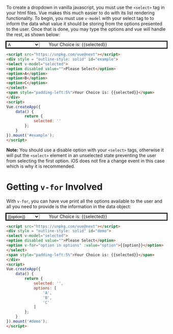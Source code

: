 To create a dropdown in vanilla javascript, you must use the `<select>`
tag in your html files. Vue makes this much easier to do with its
list rendering functionality. To begin, you must use `v-model` with
your select tag to to inform the data what value it should be storing
from the options presented to the user. Once that is done, you may type
the options and vue will handle the rest, as shown below:

<script src="https://unpkg.com/vue@next"></script>
<div style = "outline-style: solid" id="example">
<select v-model="selected">
<option disabled value="">Please Select</option>
<option>A</option>
<option>B</option>
<option>C</option>
</select>
<span style="padding-left:5%">Your Choice is: {{selected}}</span>
</div>
<script>
Vue.createApp({
    data() {
        return {
            selected: ''
        };
    }
}).mount('#example');
</script>

```html
<script src="https://unpkg.com/vue@next"></script>
<div style = "outline-style: solid" id="example">
<select v-model="selected">
<option disabled value="">Please Select</option>
<option>A</option>
<option>B</option>
<option>C</option>
</select>
<span style="padding-left:5%">Your Choice is: {{selected}}</span>
</div>
<script>
Vue.createApp({
    data() {
        return {
            selected: ''
        };
    }
}).mount('#example');
</script>
```

**Note:** You should use a disable option with your `<select>` tags, otherwise
it will put the `<select>` element in an unselected state preventing the user
from selecting the first option.
iOS does not fire a change event in this case which is why it is recommended.

# Getting `v-for` Involved
With `v-for`, you can have vue print all the options available to the user
and all you need to provide is the information in the data object:

<div style = "outline-style: solid" id="demo">
<select v-model="selected">
<option disabled value="">Please Select</option>
<option v-for="option in options" :value="option">{{option}}</option>
</select>
<span style="padding-left:5%">Your Choice is: {{selected}}</span>
</div>
<script>
Vue.createApp({
    data() {
        return {
            selected: '',
            options: [
                'A',
                'B',
                'C'
            ]
        };
    }
}).mount('#demo');
</script>

```html
<script src="https://unpkg.com/vue@next"></script>
<div style = "outline-style: solid" id="demo">
<select v-model="selected">
<option disabled value="">Please Select</option>
<option v-for="option in options" :value="option">{{option}}</option>
</select>
<span style="padding-left:5%">Your Choice is: {{selected}}</span>
</div>
<script>
Vue.createApp({
    data() {
        return {
            selected: '',
            options: [
                'A',
                'B',
                'C'
            ]
        };
    }
}).mount('#demo');
</script>
```
